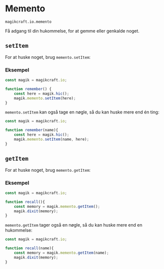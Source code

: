 
# Memento

`magikcraft.io.memento`

Få adgang til din hukommelse, for at gemme eller genkalde noget.

## `setItem`

For at huske noget, brug `memento.setItem`:

### Eksempel

```javascript
const magik = magikcraft.io;

function remember() {
    const here = magik.hic();
    magik.memento.setItem(here);
}
```

`memento.setItem` kan også tage en nøgle, så du kan huske mere end én ting:

```javascript
const magik = magikcraft.io;

function remember(name){
    const here = magik.hic();
    magik.memento.setItem(name, here);
}
```

## `getItem`

For at huske noget, brug `memento.getItem`:

### Eksempel

```javascript
const magik = magikcraft.io;

function recall(){
    const memory = magik.memento.getItem();
    magik.dixit(memory);
}
```

`memento.getItem` tager også en nøgle, så du kan huske mere end en hukommelse:

```javascript
const magik = magikcraft.io;

function recall(name){
    const memory = magik.memento.getItem(name);
    magik.dixit(memory);
}
```